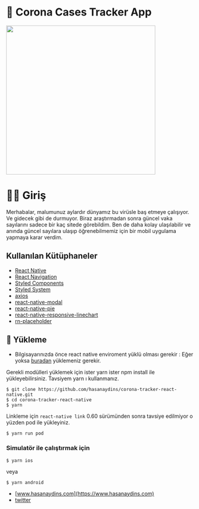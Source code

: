 # 🦠 Corona Cases Tracker App
<img src="ss/demo-v2.gif" height="400" />

# 👋🏽 Giriş

Merhabalar, malumunuz aylardır dünyamız bu virüsle baş etmeye çalışıyor. Ve gidecek gibi de durmuyor. Biraz araştırmadan sonra güncel vaka sayılarını sadece bir kaç sitede görebildim. Ben de daha kolay ulaşılabilir ve anında güncel sayılara ulaşıp öğrenebilmemiz için bir mobil uygulama yapmaya karar verdim. 

## Kullanılan Kütüphaneler

* [React Native](https://facebook.github.io/react-native/) 
* [React Navigation](https://github.com/react-navigation/react-navigation) 
* [Styled Components](https://styled-components.com/) 
* [Styled System](https://styled-system.com/) 
* [axios](https://github.com/hasanaydins/corona-tracker-react-native) 
* [react-native-modal](https://github.com/hasanaydins/corona-tracker-react-native) 
* [react-native-pie](https://github.com/hasanaydins/corona-tracker-react-native) 
* [react-native-responsive-linechart](https://github.com/hasanaydins/corona-tracker-react-native) 
* [rn-placeholder](https://github.com/hasanaydins/corona-tracker-react-native) 
   

## 🚀 Yükleme
* Bilgisayarınızda önce react native enviroment yüklü olması gerekir : Eğer yoksa  [buradan](https://reactnative.dev/docs/environment-setup) yüklemeniz gerekir.

Gerekli modülleri yüklemek için ister yarn ister npm install ile yükleyebilirsiniz. Tavsiyem yarn ı kullanmanız.
```
$ git clone https://github.com/hasanaydins/corona-tracker-react-native.git
$ cd corona-tracker-react-native
$ yarn
```
Linkleme için `react-native link` 0.60 sürümünden sonra tavsiye edilmiyor o yüzden pod ile yükleyiniz.

```
$ yarn run pod
```
### Simulatör ile çalıştırmak için

    $ yarn ios
veya

    $ yarn android
    
 
 
- [www.hasanaydins.com](https://www.hasanaydins.com)
- [twitter](https://www.twitter.com/hasanaydins)



